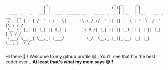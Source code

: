 ```
                  _                             _  _      _                   
                 | |                           (_)| |    | |                  
  ___  _   _   __| |  ___  ______ __   __ __ _  _ | |__  | |__    __ _ __   __
 / __|| | | | / _` | / _ \|______|\ \ / // _` || || '_ \ | '_ \  / _` |\ \ / /
 \__ \| |_| || (_| || (_) |        \ V /| (_| || || |_) || | | || (_| | \ V / 
 |___/ \__,_| \__,_| \___/          \_/  \__,_||_||_.__/ |_| |_| \__,_|  \_/  


```


Hi there 👋 ! Welcome to my github profile :smiley: . You'll see that I'm the best coder ever... <strong>At least that's what my mom says 😅 !<strong>

